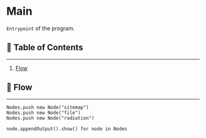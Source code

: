 # Main

`Entrypoint` of the program.

## 📜 Table of Contents
---
1. [Flow](#Flow)

## 🌌 Flow
---

    Nodes.push new Node("sitemap")
    Nodes.push new Node("file")
    Nodes.push new Node("radiation") 

    node.appendOutput().show() for node in Nodes

